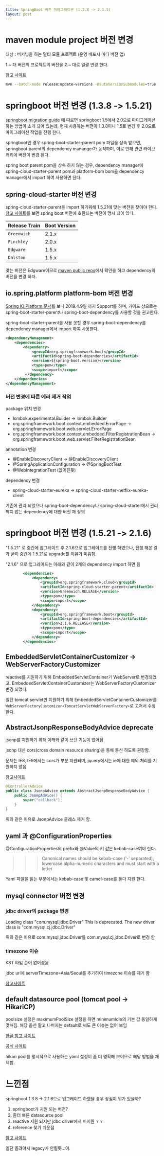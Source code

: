 ```yaml
---
title: SpringBoot 버전 마이그레이션 (1.3.8 -> 2.1.5)
layout: post
---
```


# maven module project 버전 변경
대상 : 버저닝을 하는 멀티 모듈 프로젝트 (운영 배포시 마다 버전 업)

1.~ 대 버전의 프로젝트의 버전을 2.~ 대로 일괄 변경 한다.

[참고 사이트](https://maven.apache.org/maven-release/maven-release-plugin/examples/update-versions.html)

```bash
mvn --batch-mode release:update-versions -DautoVersionSubmodules=true -DdevelopmentVersion=2.0.0-SNAPSHOT
```

# springboot 버전 변경 (1.3.8 -> 1.5.21)
[springboot migration guide](https://github.com/spring-projects/spring-boot/wiki/Spring-Boot-2.0-Migration-Guide) 에 따르면 springboot 1.5에서 2.0으로 마이그레이션 하는 방법이 소개 되어 있는데, 현재 사용하는 버전이 1.3.8이니 1.5로 변경 후 2.0으로 마이그레이션 작업을 진행 한다.

springboot인 경우 spring-boot-starter-parent pom 파일을 상속 받으면, springboot parent의 dependency mananger가 동작하며, 이로 인해 관련 라이브러리에 버전이 변경 된다.

spring boot parent pom을 상속 하지 않는 경우,  dependency manager에 spring-cloud-starter-parent pom과 platform-bom bom을 dependency manager에서 import 하여 사용하면 된다.

## spring-cloud-starter 버전 변경

spring-cloud-starter-parent을 import 하기위해 1.5.21에 맞는 버전을 찾아야 한다.
[참고 사이트](https://spring.io/projects/spring-cloud)를 보면 spring boot 버전에 호환되는 버전이 명시 되어 있다.

Release Train  |  Boot Version
---|---
`Greenwich` | 2.1.x |
`Finchley` | 2.0.x |
`Edgware` | 1.5.x |
`Dalston` | 1.5.x |

맞는 버전은 Edgware이므로 [maven public repo](https://mvnrepository.com/artifact/org.springframework.cloud/spring-cloud-starter-parent/Edgware.RELEASE)에서 확인을 하고 dependency의 버전을 변경 하자.

## io.spring.platform platform-bom 버전 변경

[Spring IO Platform 문서](https://spring.io/projects/platform)를 보니 2019.4.9일 까지 Support를 하며, 가이드 상으로는 spring-boot-starter-parent나 spring-boot-dependency를 사용할 것을 권고한다.

spring-boot-starter-parent를 사용 못할 경우 spring-boot-dependency를 dependency manager에서 import 하여 사용한다.

```xml
<dependencyManagement>
    <dependencies>
        <dependency>
            <groupId>org.springframework.boot</groupId>
            <artifactId>spring-boot-dependencies</artifactId>
            <version>${spring-boot.version}</version>
            <type>pom</type>
            <scope>import</scope>
         </dependency>
    </dependencies>
</dependencyManagement>
```

### 버전 변경에 따른 에러 제거 작업 

package 위치 변경 
* lombok.experimental.Builder -> lombok.Builder
* org.springframework.boot.context.embedded.ErrorPage -> org.springframework.boot.web.servlet.ErrorPage
* org.springframework.boot.context.embedded.FilterRegistrationBean -> org.springframework.boot.web.servlet.FilterRegistrationBean

annotation 변경
* @EnableDiscoveryClient -> @EnableDiscoveryClient
* @SpringApplicationConfiguration -> @SpringBootTest
* @WebIntegrationTest (없어진듯)

dependency 변경 
* spring-cloud-starter-eureka -> spring-cloud-starter-netflix-eureka-client

기존에 관리 되었으나 spring-boot-dependency나 spring-cloud-starter에서 관리 되지 않는 dependency에 대한 버전 재 정의

# springboot 버전 변경 (1.5.21 -> 2.1.6)
"1.5.21" 로 중간에 업그레이드 후 2.1.6으로 업그레이드를 진행 하였으나, 진행 해본 결과 굳이 중간에 1.5.21로 upgrade할 이유가 미흡함.

"2.1.6" 으로 업그레이드는 아래와 같이 2개의 dependency import 하면 됨

```xml
		<dependencies>
			<dependency>
				<groupId>org.springframework.cloud</groupId>
				<artifactId>spring-cloud-starter-parent</artifactId>
				<version>Greenwich.RELEASE</version>
				<type>pom</type>
				<scope>import</scope>
			</dependency>
			<dependency>
				<groupId>org.springframework.boot</groupId>
				<artifactId>spring-boot-dependencies</artifactId>
				<version>2.1.6.RELEASE</version>
				<type>pom</type>
				<scope>import</scope>
			</dependency>
		</dependencies>
```

##  EmbeddedServletContainerCustomizer -> WebServerFactoryCustomizer

reactive를 지원하기 위해 EmbeddedServletContainer가 WebServer로 변경되었고, EmbeddedServletContainerCustomizer는 WebServerFactoryCustomizer 변경 되었다.

일단 tomcat servlet만 지원하기 위해 EmbeddedServletContainerCustomizer를 ```WebServerFactoryCustomizer<TomcatServletWebServerFactory>```로 고쳐서 수정한다.

## AbstractJsonpResponseBodyAdvice deprecate

jsonp를 지원하기 위해 아래와 같이 쓰던 기능이 없어짐

jsonp 대신 cors(cross domain resource sharing)을 통해 통신 하도록 권장함. 

문제는 IE8, IE9에서는 cors가 부분 지원되며, jquery에서는 ie에 대한 예외 처리를 지원하지 않음

[참고사이트 ](https://crontab.tistory.com/entry/IE8-IE9%EC%97%90%EC%84%9C-crossdomain-%EC%9A%94%EC%B2%AD-%EB%AC%B8%EC%A0%9C)

```java
@ControllerAdvice
public class JsonpAdvice extends AbstractJsonpResponseBodyAdvice {
	public JsonpAdvice() {
		super("callback");
	}
}
```

위와 같은 이유로 JsonpAdvice 클레스 제거 함.

## yaml 과 @ConfigurationProperties

@ConfigurationProperties의 prefix와 @Value의 키 값은 kebab-case여야 한다.
>>> Canonical names should be kebab-case ('-' separated), lowercase alpha-numeric characters and must start with a letter 


Yaml 파일을 읽는 부분에서는 kebab-case 및 camel-case를 둘다 지원 한다.

## mysql connector 버전 변경

### jdbc driver의 package 변경

Loading class "com.mysql.jdbc.Driver" This is deprecated. The new driver class is "com.mysql.cj.jdbc.Driver"

위와 같은 이유로 com.mysql.jdbc.Driver를 com.mysql.cj.jdbc.Driver로 변경 함 

### timezone 이슈

KST 타임 존이 없어졌음

jdbc url에 serverTimezone=Asia/Seoul를 추가하여 timezone 이슈를 제거 함

[참고사이트](https://offbyone.tistory.com/318)

## default datasource pool (tomcat pool -> HikariCP)

poolsize 설정은 maximumPoolSize 설정을 하면 minimumIdle의 기본 값 동일하게 맞쳐짐.
해당 옵션 말고 나머지는 default로 써도 큰 이슈는 없어 보임

[한글 참고 사이트](https://effectivesquid.tistory.com/entry/HikariCP-%EC%84%B8%ED%8C%85%EC%8B%9C-%EC%98%B5%EC%85%98-%EC%84%A4%EB%AA%85)

[공식 사이트](https://github.com/brettwooldridge/HikariCP#configuration-knobs-baby)


hikari pool를 명시적으로 사용하는 yaml 설정이 좀 더 명확해 보이므로 해당 방법을 채택함.


# 느낀점

springboot 1.3.8 -> 2.1.6으로 업그레이드 하였을 경우 장점이 뭐가 있을까?

1. springboot가 지원 되는 버전?
2. 좀더 빠른 datasource pool
3. reactive 지원 되지만 jdbc driver에서 미지원 ㅜㅜ
4. reference 찾기 쉬운점

[참고 사이트](https://brunch.co.kr/@springboot/112)

일단 올려야지 legacy가 안될듯...아.